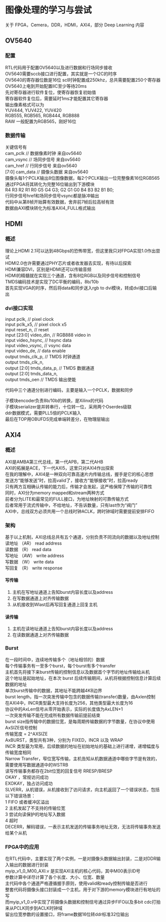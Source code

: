 # 图像处理的学习与尝试

关于 FPGA，Cemera，DDR，HDMI，AXI4，部分 Deep Learning 内容


## OV5640
### 配置  
RTL代码用于配置OV5640以及进行数据和行场同步接收  
OV5640需要sccb接口进行配置，其实就是一个I2C的时序  
OV5640的寄存器位数是16位
scl时钟配置成250khz，总共需要配置250个寄存器  
OV5640上电到开始配置IIC至少等待20ms  
先对寄存器进行软件复位，使寄存器恢复初始值  
寄存器软件复位后，需要延时1ms才能配置其它寄存器  
输出像素格式可以为  
YUV444, YUV422, YUV420  
RGB555, RGB565, RGB444, RGB888  
RAW 一般配置为RGB565，刚好16位  
### 数据传输
关键信号有  
          cam_pclk            // 数据像素时钟 来自ov5640  
          cam_vsync           // 场同步信号 来自ov5640  
          cam_href            // 行同步信号 来自ov5640  
 [7:0]    cam_data            // 摄像头数据 来自ov5640  
 摄像头每1个PCLK输出8位图像数据，每2个PCLK输出一位完整像素16位RGB565  
 通过FPGA将其转化为完整16位输出到下游模块  
 R4 R3 R2 R1 R0 G5 G4 G3; G2 G1 G0 B4 B3 B2 B1 B0;  
 行同步信号href和场同步信号vsync都是脉冲输出  
 代码中从第8帧开始算有效数据，舍弃前7帧后拉高帧有效  
 数据由AXI模块转化为标准AXI4_FULL格式输出  
 
## HDMI
### 概述
理论上HDMI 2.1可以达到48Gbps的恐怖带宽，但这里我只对FPGA实现1.0作出尝试  
HDMI2.0也许需要通过PHY芯片或者收发器去实现，有待以后探索  
HDMI兼容DVI，区别是HDMI还可以传输音频  
HDMI的精髓就在实现三个通道，含有8位RGB以及同步信号和控制信号  
TMDS编码技术是实现了DC平衡的编码，8b/10b  
首先实现VGA的时序，然后将data和同步送入rgb to dvi模块，转成dvi接口后输出  
### dvi接口实现
input        pclk,           // pixel clock  
input        pclk_x5,        // pixel clock x5  
input        reset_n,        // reset  
input [23:0] video_din,      // RGB888 video in  
input        video_hsync,    // hsync data  
input        video_vsync,    // vsync data  
input        video_de,       // data enable  
output       tmds_clk_p,    // TMDS 时钟通道  
output       tmds_clk_n,  
output [2:0] tmds_data_p,   // TMDS 数据通道  
output [2:0] tmds_data_n,  
output       tmds_oen       // TMDS 输出使能  

代码中三个通道分别进行编码，主要是输入一个PCLK，数据和同步  

子模块encoder负责8b/10b的转换，是Xilinx的代码  
子模块serializer是并转串行，十位转一位，采用两个Oserdes级联  
ddr数据模式，需要PLL5倍的PCLK输入  
最后在TOP用OBUFDS完成单端转差分，在物理层输出  

## AXI4
### 概述
AXI是AMBA第三代总线，第一代APB，第二代AHB   
AXI的拓展是ACE，下一代AXI5，这里只对AXI4作出探索  
在我的理解中，AXI4是一种双向可靠高速片内传输总线，握手是它的核心思想  
发送方“能够发送”时，拉高valid了，接收方“能够接收”时，拉高ready  
只有两方互相确认传输的能力后，传输才会发起，这严格保障了传输的可靠性  
同时，AXI分为memory mapped和stream两种方式  
前者分为LITE和最常见的FULL接口，为地址映射的可靠传输方式  
后者常用于流式传输中，不给地址，不告诉数量，只有last作为“阀门”  
AXI中，总线双方必须共用一个总线时钟ACLK，跨时钟域时需要提前安排FIFO  
  
### 架构
基于以上机制，AXI总线总共有五个通道，分别负责不同流向的数据以及地址控制  
读地址 （AR） read address  
读数据 （R） read data  
写地址 （AW） write address  
写数据 （W） write data  
写回复 （R） write response  
#### 写传输
1. 主机在写地址通道上告知burst内容长度以及address  
2. 在写数据通道上对齐传输数据  
3. 从机接收到Wlast后再写回复通道上回复主机  
#### 读传输  
1. 主机在读地址通道上告知burst内容长度以及address  
2. 在读数据通道上对齐传输数据  
### Burst
在一段时间中，连续地传输多个（地址相邻的）数据  
每个传输事务有一至多个burst，每个burst有多个transfer  
主机首先将接下来burst传输的控制信息以及数据首个字节的地址传输给从机  
这个地址是起始地址，在本次 burst 后续传输期间，从机将根据控制信息计算后续数据的地址  
单次burst传输中的数据，其地址不能跨越4KB边界  
burst length，指一次突发传输中包含的数据传输(transfer)数量，由Axlen控制  
在AXI4中，INCR类型最大支持长度为256，其他类型最大长度为16  
协议中的AxLen信号从零开始表示，实际的长度值为AxLEN+1  
一次突发传输不能在完成所有数据传输前提前结束  
burst size指传输中的数据位宽，是每周期传输数据的字节数量，在协议中使用AxSIZE信号控制  
传输宽度 = 2^AXSIZE  
AxBURST，类型共有3种，分别为 FIXED，INCR 以及 WRAP  
INCR 类型最为常用，后续数据的地址在初始地址的基础上进行递增，递增幅度与传输宽度相同  
Narrow Transfer，窄位宽写传输，主机告知从机数据通道中哪些字节是有效的，需要使用写数据通道中的WSTRB  
读写传输事务都存在2bit位宽的回复信号 RRESP/BRESP  
OKAY ，常规访问成功  
EXOKAY，独占访问成功  
SLVERR，从机错误，从机接收到了访问请求，向主机返回了一个错误状态，包括以下错误场景：  
  1 FIFO 或者缓冲区溢出  
  2 主机发起了不支持的传输位宽  
  3 尝试向读保护的地址写入数据  
  4 超时  
DECERR，解码错误，一表示主机发送的传输事务地址无效，无法将传输事务发送给某个从机   
### FPGA中的应用
在RTL代码中，主要实现了两个实例，一是对摄像头数据输出封装，二是对DDR输入输出的数据进行封装  
myip_v1_0_M00_AXI.v 是实现AXI主机的核心代码，其中M00表示ID号  
参数计算中详尽计算了各个长度、大小、位宽、数量  
主代码中各个通道严格遵循握手原则，使用valid和ready控制传输是否进行  
整套代码将摄像头接口封装成一个主机，用于对下游的memory模块进行有地址的写  
而myip_v1_0.v中实现了将摄像头数据和控制信号通过异步FIFO以及多bit cdc打拍来从PCLK同步到ACLK时钟域  
留出位宽参数的设置接口，将frame数据16位转ddr标准32位输出  
  























